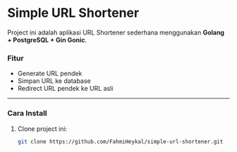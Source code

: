 # Simple URL Shortener 

Project ini adalah aplikasi URL Shortener sederhana menggunakan **Golang + PostgreSQL + Gin Gonic**.

### Fitur
- Generate URL pendek  
- Simpan URL ke database  
- Redirect URL pendek ke URL asli  

---

### Cara Install
1. Clone project ini:
   ```bash
   git clone https://github.com/FahmiHeykal/simple-url-shortener.git
